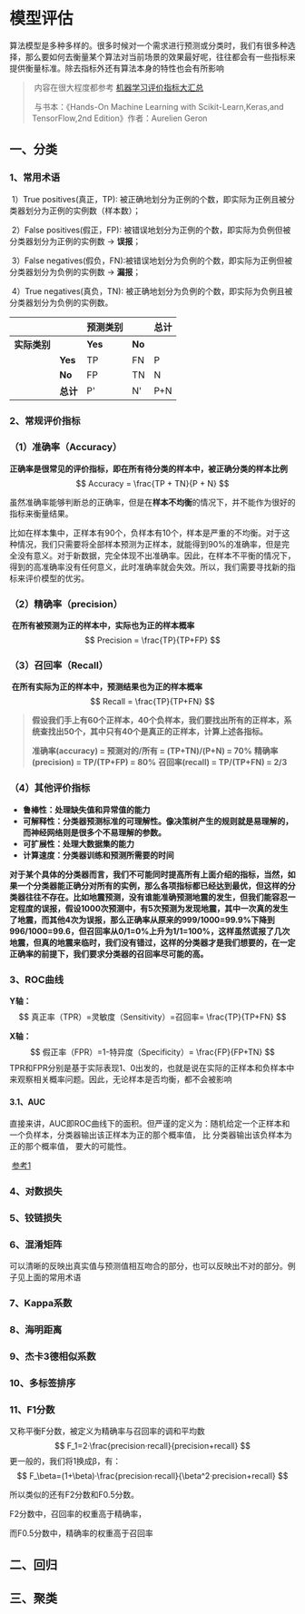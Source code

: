 # 模型评估		

​		算法模型是多种多样的。很多时候对一个需求进行预测或分类时，我们有很多种选择，那么要如何去衡量某个算法对当前场景的效果最好呢，往往都会有一些指标来提供衡量标准。除去指标外还有算法本身的特性也会有所影响

> ​		内容在很大程度都参考 [机器学习评价指标大汇总](https://zhaokv.com/machine_learning/2016/03/ml-metric.html)
>
> ​		与书本：《Hands-On Machine Learning with Scikit-Learn,Keras,and TensorFlow,2nd Edition》作者：Aurelien Geron

## 一、分类



### 1、常用术语

​	1）True positives(真正，TP): 被正确地划分为正例的个数，即实际为正例且被分类器划分为正例的实例数（样本数）；

​	2）False positives(假正，FP): 被错误地划分为正例的个数，即实际为负例但被分类器划分为正例的实例数 → **误报**；

​	3）False negatives(假负，FN):被错误地划分为负例的个数，即实际为正例但被分类器划分为负例的实例数 → **漏报**；

​	4）True negatives(真负，TN): 被正确地划分为负例的个数，即实际为负例且被分类器划分为负例的实例数。

|              |          | **预测类别** |        | **总计** |
| ------------ | -------- | ------------ | ------ | -------- |
| **实际类别** |          | **Yes**      | **No** |          |
|              | **Yes**  | TP           | FN     | P        |
|              | **No**   | FP           | TN     | N        |
|              | **总计** | P'           | N'     | P+N      |



### **2、常规评价指标**

### 	**（1）准确率（Accuracy）**

​			**正确率是很常见的评价指标，即在所有待分类的样本中，被正确分类的样本比例**
$$
Accuracy = \frac{TP + TN}{P + N}
$$

虽然准确率能够判断总的正确率，但是在**样本不均衡**的情况下，并不能作为很好的指标来衡量结果。

比如在样本集中，正样本有90个，负样本有10个，样本是严重的不均衡。对于这种情况，我们只需要将全部样本预测为正样本，就能得到90%的准确率，但是完全没有意义。对于新数据，完全体现不出准确率。因此，在样本不平衡的情况下，得到的高准确率没有任何意义，此时准确率就会失效。所以，我们需要寻找新的指标来评价模型的优劣。

### 	**（2）精确率（precision）**

​			**在所有被预测为正的样本中，实际也为正的样本概率**
$$
Precision = \frac{TP}{TP+FP}
$$

### 	**（3）召回率（Recall）**

​			**在所有实际为正的样本中，预测结果也为正的样本概率**
$$
Recall = \frac{TP}{TP+FN}
$$

> **假设我们手上有60个正样本，40个负样本，我们要找出所有的正样本，系统查找出50个，其中只有40个是真正的正样本，计算上述各指标。**
>
> 
>
> **准确率(accuracy) = 预测对的/所有 = (TP+TN)/(P+N) = 70%**
> **精确率(precision) = TP/(TP+FP) = 80%**
> **召回率(recall) = TP/(TP+FN) = 2/3**



### 	**（4）其他评价指标**

- **鲁棒性：处理缺失值和异常值的能力**
- **可解释性：分类器预测标准的可理解性。像决策树产生的规则就是易理解的，而神经网络则是很多个不易理解的参数。**
- **可扩展性：处理大数据集的能力**
- **计算速度：分类器训练和预测所需要的时间**



​		**对于某个具体的分类器而言，我们不可能同时提高所有上面介绍的指标，当然，如果一个分类器能正确分对所有的实例，那么各项指标都已经达到最优，但这样的分类器往往不存在。比如地震预测，没有谁能准确预测地震的发生，但我们能容忍一定程度的误报，假设1000次预测中，有5次预测为发现地震，其中一次真的发生了地震，而其他4次为误报，那么正确率从原来的999/1000=99.9%下降到996/1000=99.6，但召回率从0/1=0%上升为1/1=100%，这样虽然谎报了几次地震，但真的地震来临时，我们没有错过，这样的分类器才是我们想要的，在一定正确率的前提下，我们要求分类器的召回率尽可能的高。**



### **3、ROC曲线**

**Y轴：**
$$
真正率（TPR）=灵敏度（Sensitivity）=召回率= \frac{TP}{TP+FN}
$$


**X轴：**
$$
假正率（FPR）=1-特异度（Specificity）= \frac{FP}{FP+TN}
$$
TPR和FPR分别是基于实际表现1、0出发的，也就是说在实际的正样本和负样本中来观察相关概率问题。因此，无论样本是否均衡，都不会被影响



#### 3.1、AUC

​		直接来讲，AUC即ROC曲线下的面积。但严谨的定义为：随机给定一个正样本和一个负样本，分类器输出该正样本为正的那个概率值， 比 分类器输出该负样本为正的那个概率值， 要大的可能性。

​		[参考1](https://www.zhihu.com/question/39840928)



### **4、对数损失**



### **5、铰链损失**



### **6、混淆矩阵**

​		可以清晰的反映出真实值与预测值相互吻合的部分，也可以反映出不对的部分。例子见上面的常用术语



### **7、Kappa系数**



### **8、海明距离**



### **9、杰卡3德相似系数**



### **10、多标签排序**



### 11、F1分数

又称平衡F分数，被定义为精确率与召回率的调和平均数
$$
F_1=2·\frac{precision·recall}{precision+recall}
$$
更一般的，我们将1换成β，有：
$$
F_\beta=(1+\beta)·\frac{precision·recall}{\beta^2·precision+recall}
$$


所以类似的还有F2分数和F0.5分数。

F2分数中，召回率的权重高于精确率，

而F0.5分数中，精确率的权重高于召回率







## **二、回归**



## **三、聚类**